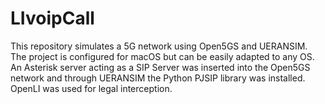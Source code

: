 # LIvoipCall
This repository simulates a 5G network using Open5GS and UERANSIM. The project is configured for macOS but can be easily adapted to any OS. An Asterisk server acting as a SIP Server was inserted into the Open5GS network and through UERANSIM the Python PJSIP library was installed. OpenLI was used for legal interception.
